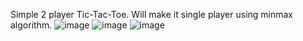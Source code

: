 Simple 2 player Tic-Tac-Toe. Will make it single player using minmax algorithm.
![image](https://github.com/ASPII-1/Tic-Tac-Toe/assets/127092718/f2f2ec70-a3c2-4e7d-a215-71b99112de36)
![image](https://github.com/ASPII-1/Tic-Tac-Toe/assets/127092718/9e8d9abf-1f26-4882-977f-d862fab8da89)
![image](https://github.com/ASPII-1/Tic-Tac-Toe/assets/127092718/b79ced84-a5ff-47ad-9d58-31afc6237dac)

